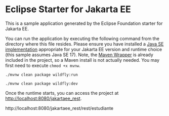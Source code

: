 # Eclipse Starter for Jakarta EE
This is a sample application generated by the Eclipse Foundation starter for Jakarta EE.

You can run the application by executing the following command from the directory where this file resides. 
Please ensure you have installed a [Java SE implementation](https://adoptium.net) appropriate for your 
Jakarta EE version and runtime choice (this sample assumes Java SE 17). Note, 
the [Maven Wrapper](https://maven.apache.org/wrapper/) is already included in the project, so a Maven install 
is not actually needed. You may first need to execute `chmod +x mvnw`.

```
./mvnw clean package wildfly:run

./mvnw clean package wildfly:dev
```

Once the runtime starts, you can access the project at [http://localhost:8080/jakartaee_rest](http://localhost:8080/jakartaee_rest).

http://localhost:8080/jakartaee_rest/rest/estudiante

